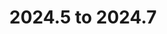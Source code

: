 ---
title: "2024.5 to 2024.7"
linkTitle: "2024.5 to 2024.7"
description: "Instructions to upgrade {{% ctx %}} 2024.5 to 2024.7"
weight: 998
---